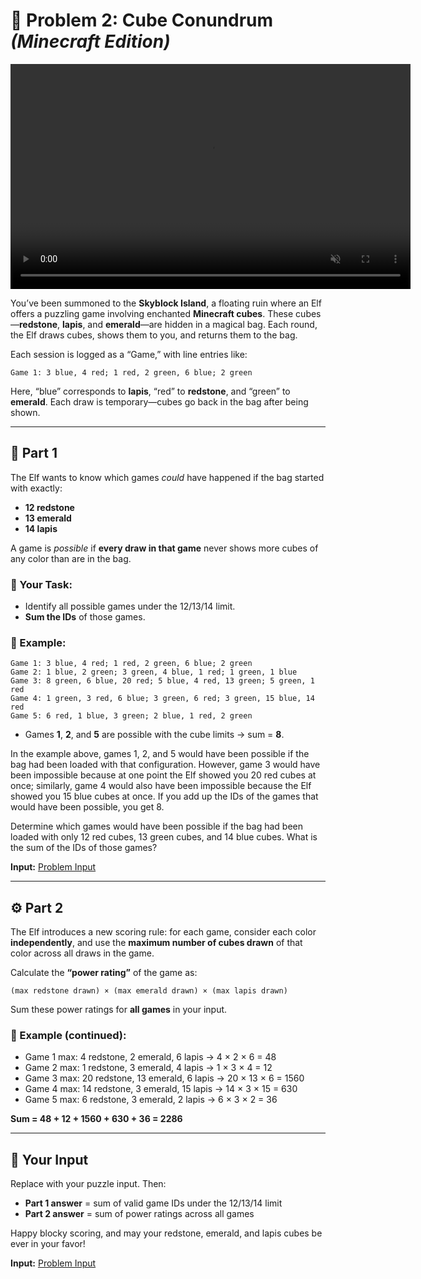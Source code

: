 # 🧭 Problem 2: Cube Conundrum *(Minecraft Edition)*

<video width="640" height="360" controls autoplay loop muted>
  <source src="img/problem2.mp4" type="video/mp4">
  Your browser does not support the video tag.
</video>

You’ve been summoned to the **Skyblock Island**, a floating ruin where an Elf offers a puzzling game involving enchanted **Minecraft cubes**. These cubes—**redstone**, **lapis**, and **emerald**—are hidden in a magical bag. Each round, the Elf draws cubes, shows them to you, and returns them to the bag.

Each session is logged as a “Game,” with line entries like:

```
Game 1: 3 blue, 4 red; 1 red, 2 green, 6 blue; 2 green
```

Here, “blue” corresponds to **lapis**, “red” to **redstone**, and “green” to **emerald**. Each draw is temporary—cubes go back in the bag after being shown.

---

## 🧱 Part 1

The Elf wants to know which games *could* have happened if the bag started with exactly:

- **12 redstone**
- **13 emerald**
- **14 lapis**

A game is *possible* if **every draw in that game** never shows more cubes of any color than are in the bag.

### 🎯 Your Task:
- Identify all possible games under the 12/13/14 limit.
- **Sum the IDs** of those games.

### 🧪 Example:

```
Game 1: 3 blue, 4 red; 1 red, 2 green, 6 blue; 2 green
Game 2: 1 blue, 2 green; 3 green, 4 blue, 1 red; 1 green, 1 blue
Game 3: 8 green, 6 blue, 20 red; 5 blue, 4 red, 13 green; 5 green, 1 red
Game 4: 1 green, 3 red, 6 blue; 3 green, 6 red; 3 green, 15 blue, 14 red
Game 5: 6 red, 1 blue, 3 green; 2 blue, 1 red, 2 green
```

- Games **1**, **2**, and **5** are possible with the cube limits → sum = **8**.

In the example above, games 1, 2, and 5 would have been possible if the bag had been loaded with that configuration. However, game 3 would have been impossible because at one point the Elf showed you 20 red cubes at once; similarly, game 4 would also have been impossible because the Elf showed you 15 blue cubes at once. If you add up the IDs of the games that would have been possible, you get 8.


Determine which games would have been possible if the bag had been loaded with only 12 red cubes, 13 green cubes, and 14 blue cubes. What is the sum of the IDs of those games?

**Input:** [Problem Input](problem_2_input.txt)

---

## ⚙️ Part 2

The Elf introduces a new scoring rule: for each game, consider each color **independently**, and use the **maximum number of cubes drawn** of that color across all draws in the game.

Calculate the **“power rating”** of the game as:

```
(max redstone drawn) × (max emerald drawn) × (max lapis drawn)
```

Sum these power ratings for **all games** in your input.

### 🧪 Example (continued):

- Game 1 max: 4 redstone, 2 emerald, 6 lapis → 4 × 2 × 6 = 48
- Game 2 max: 1 redstone, 3 emerald, 4 lapis → 1 × 3 × 4 = 12
- Game 3 max: 20 redstone, 13 emerald, 6 lapis → 20 × 13 × 6 = 1560
- Game 4 max: 14 redstone, 3 emerald, 15 lapis → 14 × 3 × 15 = 630
- Game 5 max: 6 redstone, 3 emerald, 2 lapis → 6 × 3 × 2 = 36

**Sum = 48 + 12 + 1560 + 630 + 36 = 2286**

---

## 📝 Your Input

Replace with your puzzle input. Then:

- **Part 1 answer** = sum of valid game IDs under the 12/13/14 limit  
- **Part 2 answer** = sum of power ratings across all games

Happy blocky scoring, and may your redstone, emerald, and lapis cubes be ever in your favor!

**Input:** [Problem Input](problem_2_input.txt)


